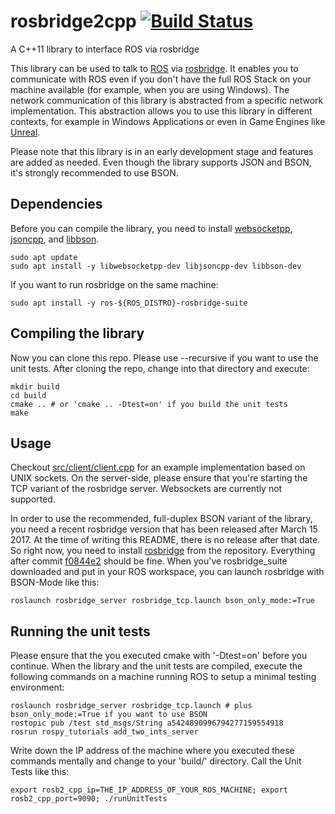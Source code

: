 # rosbridge2cpp [![Build Status](https://travis-ci.org/Sanic/rosbridge2cpp.svg?branch=master)](https://travis-ci.org/Sanic/rosbridge2cpp)
A C++11 library to interface ROS via rosbridge

This library can be used to talk to [ROS](http://www.ros.org/) via [rosbridge](http://wiki.ros.org/rosbridge_suite).
It enables you to communicate with ROS even if you don't have the full ROS Stack on your machine available (for example, when you are using Windows).
The network communication of this library is abstracted from a specific network implementation.
This abstraction allows you to use this library in different contexts, for example in Windows Applications or even in Game Engines like [Unreal](https://www.unrealengine.com/).

Please note that this library is in an early development stage and features are added as needed. 
Even though the library supports JSON and BSON, it's strongly recommended to use BSON.

## Dependencies

Before you can compile the library, you need to install [websocketpp](https://github.com/zaphoyd/websocketpp), [jsoncpp](https://github.com/open-source-parsers/jsoncpp), and [libbson](https://github.com/mongodb/libbson).

```
sudo apt update
sudo apt install -y libwebsocketpp-dev libjsoncpp-dev libbson-dev
```

If you want to run rosbridge on the same machine:
```
sudo apt install -y ros-${ROS_DISTRO}-rosbridge-suite
```

## Compiling the library

Now you can clone this repo. Please use --recursive if you want to use the unit tests.
After cloning the repo, change into that directory and execute:
```
mkdir build
cd build
cmake .. # or 'cmake .. -Dtest=on' if you build the unit tests
make 
```

## Usage
Checkout [src/client/client.cpp](src/client/client.cpp) for an example implementation based on UNIX sockets.
On the server-side, please ensure that you're starting the TCP variant of the rosbridge server.
Websockets are currently not supported.

In order to use the recommended, full-duplex BSON variant of the library, you need a recent rosbridge version that has been released after March 15 2017. At the time of writing this README, there is no release after that date. So right now, you need to install  [rosbridge](https://github.com/RobotWebTools/rosbridge_suite) from the repository. Everything after commit [f0844e2](https://github.com/RobotWebTools/rosbridge_suite/commit/f0844e24d05ded3c4ab803dc235c339e854175e8) should be fine.
When you've rosbridge_suite downloaded and put in your ROS workspace, you can launch rosbridge with BSON-Mode like this:
```
roslaunch rosbridge_server rosbridge_tcp.launch bson_only_mode:=True
```

## Running the unit tests
Please ensure that the you executed cmake with '-Dtest=on' before you continue.
When the library and the unit tests are compiled, execute the following commands on a machine running ROS to setup a minimal testing environment:
```
roslaunch rosbridge_server rosbridge_tcp.launch # plus bson_only_mode:=True if you want to use BSON
rostopic pub /test std_msgs/String a5424890996794277159554918
rosrun rospy_tutorials add_two_ints_server
```
Write down the IP address of the machine where you executed these commands mentally and change to your 'build/' directory.
Call the Unit Tests like this:
```
export rosb2_cpp_ip=THE_IP_ADDRESS_OF_YOUR_ROS_MACHINE; export rosb2_cpp_port=9090; ./runUnitTests
```

